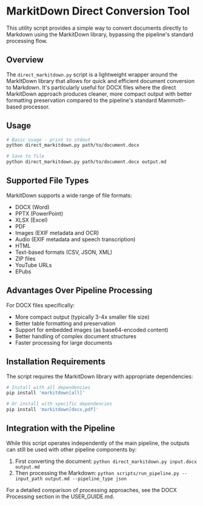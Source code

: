 # MarkitDown Direct Conversion Tool

This utility script provides a simple way to convert documents directly to Markdown using the MarkitDown library, bypassing the pipeline's standard processing flow.

## Overview

The `direct_markitdown.py` script is a lightweight wrapper around the MarkItDown library that allows for quick and efficient document conversion to Markdown. It's particularly useful for DOCX files where the direct MarkitDown approach produces cleaner, more compact output with better formatting preservation compared to the pipeline's standard Mammoth-based processor.

## Usage

```bash
# Basic usage - print to stdout
python direct_markitdown.py path/to/document.docx

# Save to file
python direct_markitdown.py path/to/document.docx output.md
```

## Supported File Types

MarkitDown supports a wide range of file formats:

- DOCX (Word)
- PPTX (PowerPoint) 
- XLSX (Excel)
- PDF
- Images (EXIF metadata and OCR)
- Audio (EXIF metadata and speech transcription)
- HTML
- Text-based formats (CSV, JSON, XML)
- ZIP files
- YouTube URLs
- EPubs

## Advantages Over Pipeline Processing

For DOCX files specifically:
- More compact output (typically 3-4x smaller file size)
- Better table formatting and preservation
- Support for embedded images (as base64-encoded content)
- Better handling of complex document structures
- Faster processing for large documents

## Installation Requirements

The script requires the MarkitDown library with appropriate dependencies:

```bash
# Install with all dependencies
pip install 'markitdown[all]'

# Or install with specific dependencies
pip install 'markitdown[docx,pdf]'
```

## Integration with the Pipeline

While this script operates independently of the main pipeline, the outputs can still be used with other pipeline components by:

1. First converting the document: `python direct_markitdown.py input.docx output.md`
2. Then processing the Markdown: `python scripts/run_pipeline.py --input_path output.md --pipeline_type json`

For a detailed comparison of processing approaches, see the DOCX Processing section in the USER_GUIDE.md.